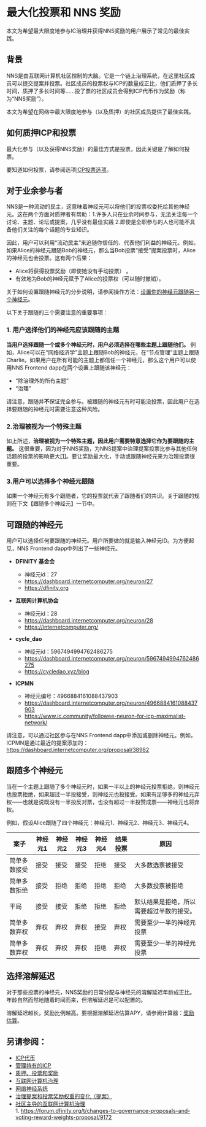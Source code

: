 # 最大化投票和 NNS 奖励
本文为希望最大限度地参与IC治理并获得NNS奖励的用户展示了常见的最佳实践。

## 背景
NNS是由互联网计算机社区控制的大脑。它是一个链上治理系统，在这里社区成员可以提交提案并投票。社区成员的投票权与ICP的数量成正比，他们质押了多长时间，质押了多长时间等......投了票的社区成员会得到ICP代币作为奖励（称为“NNS奖励”）。

本文为希望在网络中最大限度地参与（以及质押）的社区成员提供了最佳实践。

## 如何质押ICP和投票
最大化参与（以及获得NNS奖励）的最佳方式是投票，因此关键是了解如何投票。

要知道如何投票，请参阅选项[ICP投票选项](https://wiki.internetcomputer.org/wiki/ICP_voting_options)。

## 对于业余参与者
NNS是一种流动的民主，这意味着神经元可以将他们的投票权委托给其他神经元。这在两个方面对质押者有帮助：1.许多人只在业余时间参与，无法关注每一个讨论、主题、论坛或提案，几乎没有最佳实践 2.即使是全职参与的人也可能不具备他们关注的每个话题的专业知识。

因此，用户可以利用“流动民主”来追随你信任的、代表他们利益的神经元。例如，如果Alice的神经元跟随Bob的神经元，那么当Bob投票“接受”提案投票时，Alice的神经元也会投票。这有两个后果：

* Alice将获得投票奖励（即使她没有手动投票） 。
* 有效地为Bob的神经元赋予了Alice的投票权（可以随时撤销）。 

关于如何设置跟随神经元的分步说明，请参阅操作方法：[设置你的神经元跟随另一个神经元](https://wiki.internetcomputer.org/wiki/How-To:_Set_your_neuron_to_follow_another_neuron)。

以下关于跟随的三个需要注意的重要事项：

### 1. 用户选择他们的神经元应该跟随的主题  

**当用户选择跟随一个或多个神经元时，用户必须选择在哪些主题上跟随他们。** 例如，Alice可以在“网络经济学”主题上跟随Bob的神经元，在“节点管理”主题上跟随Charlie。如果用户在所有可能的主题上都信任一个神经元，那么这个用户可以使用NNS Frontend dapp在两个设置上跟随该神经元：

* “除治理外的所有主题”
* “治理”  

请注意，跟随并**不**保证完全参与。被跟随的神经元有时可能没投票，因此用户在选择要跟随的神经元时需要注意这种风险。

### 2.治理被视为一个特殊主题
如上所述，**治理被视为一个特殊主题，因此用户需要特意选择它作为要跟随的主题。** 这很重要，因为对于NNS奖励，为NNS提案中治理提案投票比参与其他任何话题的投票的影响更大[[1]](https://forum.dfinity.org/t/changes-to-governance-proposals-and-voting-reward-weights-proposal/9172)。要让奖励最大化，手动或跟随神经元来为治理投票很重要。

### 3.用户可以选择多个神经元跟随
如果一个神经元有多个跟随者，它的投票就代表了跟随者们的共识。关于跟随的规则在下文【跟随多个神经元】一节中。

## 可跟随的神经元
用户可以选择任何要跟随的神经元。用户所要做的就是输入神经元ID。为方便起见，NNS  Frontend dapp中列出了一些神经元。  

* **DFINITY 基金会**  
  * 神经元id：27
  * https://dashboard.internetcomputer.org/neuron/27
  * https://dfinity.org  

* **互联网计算机协会**
  * 神经元id：28  
  * https://dashboard.internetcomputer.org/neuron/28
  * https://internetcomputer.org/

* **cycle_dao**
  * 神经元id：5967494994762486275  
  * https://dashboard.internetcomputer.org/neuron/5967494994762486275
  * https://cycledao.xyz/blog

* **ICPMN**
  * 神经元编号：4966884161088437903  
  * https://dashboard.internetcomputer.org/neuron/4966884161088437903
  * https://www.ic.community/followee-neuron-for-icp-maximalist-network/  

请注意，可以通过社区参与在NNS Frontend dapp中添加或删除神经元。例如，ICPMN是通过最近的提案添加的：https://dashboard.internetcomputer.org/proposal/38982  


## 跟随多个神经元
当在一个主题上跟随了多个神经元时，如果一半以上的神经元投票拒绝，则神经元也投票拒绝，如果超过一半投接受，则神经元也投接受。如果有足够多的神经元弃权——也就是说既没有一半投反对票，也没有超过一半投赞成票——神经元也将弃权。

例如，假设Alice跟随了四个神经元：神经元1、神经元2、神经元3、神经元4。



|  案子      | 神经元1  |  神经元2  | 神经元3 | 神经元4 | 结果投票 |  原因  |
|  --  |  -- |  --  | -- | -- | -- | -- |  
|简单多数接受 |	接受 |	接受 | 	接受	| 拒绝 |	接受 |	大多数选票被接受 |
| 简单多数拒绝 |	接受 |	拒绝	| 拒绝 |	拒绝	| 拒绝	| 大多数投票被拒绝 |
| 平局 |	接受	| 接受	| 拒绝	| 拒绝	| 拒绝	| 默认结果是拒绝，所以需要超过半数的接受。 |  
| 简单多数弃权 | 弃权	| 弃权	| 弃权	| 接受	| 弃权	| 需要至少一半的神经元投票 | 
| 简单多数弃权 |	弃权	| 弃权	| 弃权	| 拒绝	| 弃权	| 需要至少一半的神经元投票 |

## 选择溶解延迟
对于那些投票的神经元，NNS奖励的日常分配与神经元的溶解延迟年龄成正比。年龄自然而然地随着时间而来，但溶解延迟是可以配置的。

溶解延迟越长，奖励比例越高。要根据溶解延迟估算APY，请参阅计算器：[奖励估算](https://dashboard.internetcomputer.org/governance)。

## 另请参阅：
* [ICP代币](ICP代币.md)
* [管理持有的ICP](管理持有的ICP.md)
* [质押、投票和奖励](https://wiki.internetcomputer.org/wiki/Staking,_voting_and_rewards)
* [互联网计算机治理](https://wiki.internetcomputer.org/wiki/Governance_of_the_Internet_Computer)
* [网络神经系统](https://wiki.internetcomputer.org/wiki/Network_Nervous_System)
* [治理提案和投票奖励权重的变化（提案）](https://forum.dfinity.org/t/changes-to-governance-proposals-and-voting-reward-weights-proposal/9172)  
* [社区主导的互联网计算机治理](https://medium.com/dfinity/the-community-led-governance-of-the-internet-computer-b863cd2975ba)  
      1.  https://forum.dfinity.org/t/changes-to-governance-proposals-and-voting-reward-weights-proposal/9172
